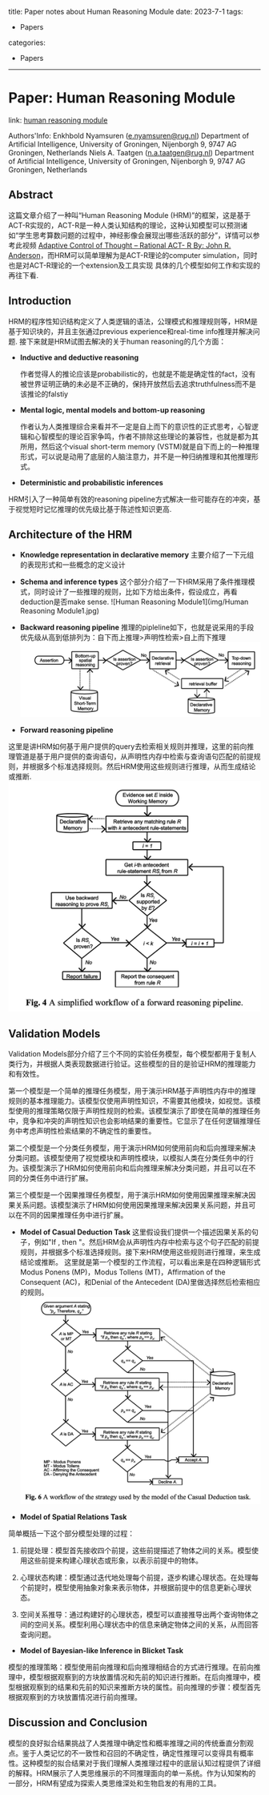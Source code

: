 title: Paper notes about Human Reasoning Module
date: 2023-7-1
tags:
- Papers

categories: 
- Papers

---



# Paper: Human Reasoning Module


link:	[human reasoning module](https://citeseerx.ist.psu.edu/viewdoc/download;jsessionid=32CFA430A83B3069A4239DEB74F04FAB?doi=10.1.1.714.1165&rep=rep1&type=pdf)

Authors'Info:
Enkhbold Nyamsuren (e.nyamsuren@rug.nl) Department of Artificial Intelligence, University of Groningen, Nijenborgh 9, 9747 AG Groningen, Netherlands
Niels A. Taatgen (n.a.taatgen@rug.nl) Department of Artificial Intelligence, University of Groningen, Nijenborgh 9, 9747 AG Groningen, Netherlands


## Abstract
这篇文章介绍了一种叫“Human Reasoning Module (HRM)”的框架，这是基于ACT-R实现的，ACT-R是一种人类认知结构的理论，这种认知模型可以预测诸如“学生思考算数问题的过程中，神经影像会展现出哪些活跃的部分”，详情可以参考此视频 [Adaptive Control of Thought – Rational ACT- R By: John R. Anderson](https://youtu.be/5_RqQ56MxPE)，而HRM可以简单理解为是ACT-R理论的computer simulation，同时也是对ACT-R理论的一个extension及工具实现 具体的几个模型如何工作和实现的再往下看.


## Introduction
HRM的程序性知识结构定义了人类逻辑的语法，公理模式和推理规则等，HRM是基于知识块的，并且主张通过previous experience和real-time info推理并解决问题. 接下来就是HRM试图去解决的关于human reasoning的几个方面：

* **Inductive and deductive reasoning**

	作者觉得人的推论应该是probabilistic的，也就是不能是确定性的fact，没有被世界证明正确的未必是不正确的，保持开放然后去追求truthfulness而不是该推论的falstiy


* **Mental logic, mental models and bottom-up reasoning**
	
	作者认为人类推理综合来看并不一定是自上而下的意识性的正式思考，心智逻辑和心智模型的理论百家争鸣，作者不排除这些理论的兼容性，也就是都为其所用，然后这个visual short-term memory (VSTM)就是自下而上的一种推理形式，可以说是动用了底层的人脑注意力，并不是一种归纳推理和其他推理形式。	

* **Deterministic and probabilistic inferences**

HRM引入了一种简单有效的reasoning pipeline方式解决一些可能存在的冲突，基于视觉短时记忆推理的优先级比基于陈述性知识更高.

## Architecture of the HRM
* **Knowledge representation in declarative memory**
主要介绍了一下元组的表现形式和一些概念的定义设计

* **Schema and inference types**
这个部分介绍了一下HRM采用了条件推理模式，同时设计了一些推理的规则，比如下方给出条件，假设成立，再看deduction是否make sense.
![Human Reasoning Module1](img/Human Reasoning Module1.jpg)

* **Backward reasoning pipeline**
推理的pipleline如下，也就是说采用的手段优先级从高到低排列为：自下而上推理>声明性检索>自上而下推理
![HRM2](img/HRM2.jpg)

* **Forward reasoning pipeline** 

这里是讲HRM如何基于用户提供的query去检索相关规则并推理，这里的前向推理管道是基于用户提供的查询语句，从声明性内存中检索与查询语句匹配的前提规则，并根据多个标准选择规则。然后HRM使用这些规则进行推理，从而生成结论或推断.
![HRM3](img/HRM3.jpg)

## Validation Models
Validation Models部分介绍了三个不同的实验任务模型，每个模型都用于复制人类行为，并根据人类表现数据进行验证。这些模型的目的是验证HRM的推理能力和有效性。

第一个模型是一个简单的推理任务模型，用于演示HRM基于声明性内存中的推理规则的基本推理能力。该模型仅使用声明性知识，不需要其他模块，如视觉。该模型使用的推理策略仅限于声明性规则的检索。该模型演示了即使在简单的推理任务中，竞争和冲突的声明性知识也会影响结果的重要性。它显示了在任何逻辑推理任务中考虑声明性检索结果的不确定性的重要性。

第二个模型是一个分类任务模型，用于演示HRM如何使用前向和后向推理来解决分类问题。该模型使用了视觉模块和声明性模块，以模拟人类在分类任务中的行为。该模型演示了HRM如何使用前向和后向推理来解决分类问题，并且可以在不同的分类任务中进行扩展。

第三个模型是一个因果推理任务模型，用于演示HRM如何使用因果推理来解决因果关系问题。该模型演示了HRM如何使用因果推理来解决因果关系问题，并且可以在不同的因果推理任务中进行扩展。

* **Model of Casual Deduction Task**
这里假设我们提供一个描述因果关系的句子，例如"If <cause>, then <effect>"。然后HRM会从声明性内存中检索与这个句子匹配的前提规则，并根据多个标准选择规则。接下来HRM使用这些规则进行推理，来生成结论或推断。
这里就是第一个模型的工作流程，可以看出来是在四种逻辑形式Modus Ponens (MP)，Modus Tollens (MT)，Affirmation of the Consequent (AC)，和Denial of the Antecedent (DA)里做选择然后检索相应的规则。
![HRM4](img/HRM4.jpg)

* **Model of Spatial Relations Task**

简单概括一下这个部分模型处理的过程：

1. 前提处理：模型首先接收四个前提，这些前提描述了物体之间的关系。模型使用这些前提来构建心理状态或形象，以表示前提中的物体。

2. 心理状态构建：模型通过迭代地处理每个前提，逐步构建心理状态。在处理每个前提时，模型使用抽象对象来表示物体，并根据前提中的信息更新心理状态。

3. 空间关系推导：通过构建好的心理状态，模型可以直接推导出两个查询物体之间的空间关系。模型利用心理状态中的信息来确定物体之间的关系，从而回答查询问题。

* **Model of Bayesian-like Inference in Blicket Task**

模型的推理策略：模型使用前向推理和后向推理相结合的方式进行推理。在前向推理中，模型根据观察到的方块放置情况和先前的知识进行推断。在后向推理中，模型根据观察到的结果和先前的知识来推断方块的属性。前向推理的步骤：模型首先根据观察到的方块放置情况进行前向推理。

## Discussion and Conclusion
模型的良好拟合结果挑战了人类推理中确定性和概率推理之间的传统垂直分割观点。鉴于人类记忆的不一致性和召回的不确定性，确定性推理可以变得具有概率性。这种模型的拟合结果对于我们理解人类推理过程中的底层认知过程提供了详细的解释。HRM展示了人类思维展示的不同推理面向的单一系统。作为认知架构的一部分，HRM有望成为探索人类思维深处和生物启发的有用的工具。



```

```
